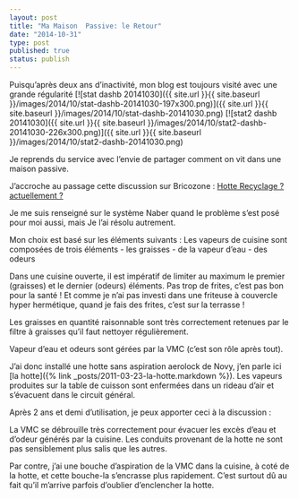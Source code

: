 ```yaml
---
layout: post
title: "Ma Maison  Passive: le Retour"
date: "2014-10-31"
type: post
published: true
status: publish
---
```


Puisqu’après deux ans d’inactivité, mon blog est toujours visité avec une grande régularité [![stat dashb 20141030]({{ site.url }}{{ site.baseurl }}/images/2014/10/stat-dashb-20141030-197x300.png)]({{ site.url }}{{ site.baseurl }}/images/2014/10/stat-dashb-20141030.png) [![stat2 dashb 20141030]({{ site.url }}{{ site.baseurl }}/images/2014/10/stat2-dashb-20141030-226x300.png)]({{ site.url }}{{ site.baseurl }}/images/2014/10/stat2-dashb-20141030.png)

Je reprends du service avec l’envie de partager comment on vit dans une maison passive.

J’accroche au passage cette discussion sur Bricozone : [Hotte Recyclage ? actuellement ?](http://www.bricozone.be/fr/electricite/t-hotte-recyclage-actuellement--27899.html#post929047)

Je me suis renseigné sur le système Naber quand le problème s’est posé pour moi aussi, mais Je l’ai résolu autrement.

Mon choix est basé sur les éléments suivants : Les vapeurs de cuisine sont composées de trois éléments - les graisses - de la vapeur d’eau - des odeurs

Dans une cuisine ouverte, il est impératif de limiter au maximum le premier (graisses) et le dernier (odeurs) éléments. Pas trop de frites, c’est pas bon pour la santé ! Et comme je n’ai pas investi dans une friteuse à couvercle hyper hermétique, quand je fais des frites, c’est sur la terrasse !

Les graisses en quantité raisonnable sont très correctement retenues par le filtre à graisses qu’il faut nettoyer régulièrement.

Vapeur d’eau et odeurs sont gérées par la VMC (c’est son rôle après tout).

J’ai donc installé une hotte sans aspiration aerolock de Novy, j’en parle ici [la hotte]({% link _posts/2011-03-23-la-hotte.markdown %}). Les vapeurs produites sur la table de cuisson sont enfermées dans un rideau d’air et s’évacuent dans le circuit général.

Après 2 ans et demi d’utilisation, je peux apporter ceci à la discussion :

La VMC se débrouille très correctement pour évacuer les excès d’eau et d’odeur générés par la cuisine. Les conduits provenant de la hotte ne sont pas sensiblement plus salis que les autres.

Par contre, j’ai une bouche d’aspiration de la VMC dans la cuisine, à coté de la hotte, et cette bouche-la s’encrasse plus rapidement. C’est surtout dû au fait qu’il m’arrive parfois d’oublier d’enclencher la hotte.
